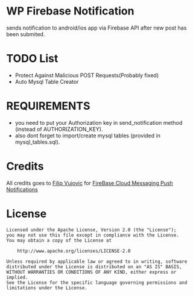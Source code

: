WP Firebase Notification
=================

sends notification to android/ios app via Firebase API after new post has been submited.


TODO List
=======

- Protect Against Malicious POST Requests(Probably fixed)
- Auto Mysql Table Creator


REQUIREMENTS
=======

- you need to put your Authorization key in send_notification method (instead of AUTHORIZATION_KEY).
- also dont forget to import/create mysql tables (provided in mysql_tables.sql).

Credits
=======

All credits goes to [Filip Vujovic](https://github.com/miskoajkula) for [FireBase Cloud Messaging Push Notifications](https://github.com/miskoajkula/Fcm)


License
=======

```license
Licensed under the Apache License, Version 2.0 (the "License");
you may not use this file except in compliance with the License.
You may obtain a copy of the License at

    http://www.apache.org/licenses/LICENSE-2.0

Unless required by applicable law or agreed to in writing, software
distributed under the License is distributed on an "AS IS" BASIS,
WITHOUT WARRANTIES OR CONDITIONS OF ANY KIND, either express or implied.
See the License for the specific language governing permissions and
limitations under the License.
```

